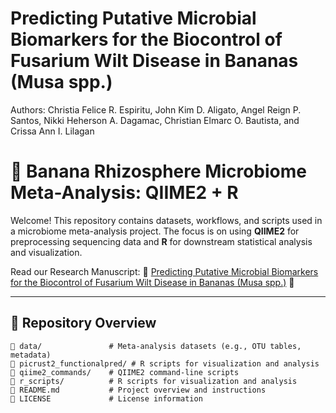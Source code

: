 # Predicting Putative Microbial Biomarkers for the Biocontrol of Fusarium Wilt Disease in Bananas (Musa spp.)
Authors: Christia Felice R. Espiritu, John Kim D. Aligato, Angel Reign P. Santos, Nikki Heherson A. Dagamac, Christian Elmarc O. Bautista, and Crissa Ann I. Lilagan

# 🧬 Banana Rhizosphere Microbiome Meta-Analysis: QIIME2 + R

Welcome! This repository contains datasets, workflows, and scripts used in a microbiome meta-analysis project. The focus is on using **QIIME2** for preprocessing sequencing data and **R** for downstream statistical analysis and visualization.

Read our Research Manuscript: 📄 [Predicting Putative Microbial Biomarkers for the Biocontrol of Fusarium Wilt Disease in Bananas (Musa spp.)](https://drive.google.com/drive/folders/1S8Zf584YQvVAqZzUIBipt_R74B4hDo5g?usp=sharing) 📄

---

## 📁 Repository Overview

```plaintext
📂 data/               # Meta-analysis datasets (e.g., OTU tables, metadata)
📂 picrust2_functionalpred/ # R scripts for visualization and analysis
📂 qiime2_commands/    # QIIME2 command-line scripts
📂 r_scripts/          # R scripts for visualization and analysis
📄 README.md           # Project overview and instructions
📄 LICENSE             # License information